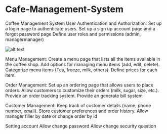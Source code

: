 # Cafe-Management-System
 Coffee Management System
User Authentication and Authorization:
Set up a login page to authenticate users.
Set up a  sign up account page and a forgot password page
Define user roles and permissions (admin, managermanager)

![alt text]([https://drive.google.com/uc?id=1icOhhq_ZdE9xv1U9eMHFEUBzm0K8GxDA](https://drive.google.com/file/d/1icOhhq_ZdE9xv1U9eMHFEUBzm0K8GxDA/view?usp=sharing))


Menu Management:
Create a menu page that lists all the items available in the coffee shop.
Add options for managing menu items (add, edit, delete).
Categorize menu items (Tea, freeze, milk, others).
Define prices for each item.





	
Order Management:
Set up an ordering page that allows users to place orders.
Allow customers to customize their orders (milk, sugar, size, etc.).
Provide an order tracking system.
Provide an generate bill system





Customer Management:
Keep track of customer details (name, phone number, email).
Store customer preferences and order history.
Allow manager filler by date or change order by id










Setting account
Allow change password
Allow change security question

